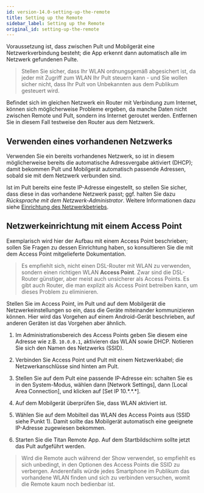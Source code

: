 ```yaml
---
id: version-14.0-setting-up-the-remote
title: Setting up the Remote
sidebar_label: Setting up the Remote
original_id: setting-up-the-remote
---
```


Voraussetzung ist, dass zwischen Pult und Mobilgerät eine
Netzwerkverbindung besteht; die App erkennt dann automatisch alle im
Netzwerk gefundenen Pulte.

>	Stellen Sie sicher, dass Ihr WLAN ordnungsgemäß abgesichert ist, 
	da jeder mit Zugriff zum WLAN Ihr Pult steuern kann - und Sie 
	wollen sicher nicht, dass Ihr Pult von Unbekannten aus dem 
	Publikum gesteuert wird.

Befindet sich im gleichen Netzwerk ein Router mit Verbindung zum
Internet, können sich möglicherweise Probleme ergeben, da manche
Daten nicht zwischen Remote und Pult, sondern ins Internet geroutet
werden. Entfernen Sie in diesem Fall testweise den Router aus dem
Netzwerk.

Verwenden eines vorhandenen Netzwerks
-------------------------------------

Verwenden Sie ein bereits vorhandenes Netzwerk, so ist in diesem
möglicherweise bereits die automatische Adressvergabe aktiviert (DHCP);
damit bekommen Pult und Mobilgerät automatisch passende Adressen, sobald
sie mit dem Netzwerk verbunden sind.

Ist im Pult bereits eine feste IP-Adresse eingestellt, so stellen Sie
sicher, dass diese in das vorhandene Netzwerk passt; ggf. halten Sie
dazu *Rücksprache mit dem Netzwerk-Administrator*. Weitere Informationen
dazu siehe [Einrichtung des Netzwerkbetriebs](../networking.md).

Netzwerkeinrichtung mit einem Access Point
------------------------------------------

Exemplarisch wird hier der Aufbau mit einem Access Point beschrieben;
sollen Sie Fragen zu dessen Einrichtung haben, so konsultieren Sie die
mit dem Access Point mitgelieferte Dokumentation.

>   Es empfiehlt sich, nicht einen DSL-Router mit WLAN zu verwenden,
    sondern einen richtigen WLAN **Access Point**. Zwar sind die DSL-Router
    günstiger, aber meist auch unsicherer als Access Points. Es gibt
    auch Router, die man explizit als Access Point betreiben kann,
    um dieses Problem zu eliminieren.

Stellen Sie im Access Point, im Pult und auf dem Mobilgerät die
Netzwerkeinstellungen so ein, dass die Geräte miteinander kommunizieren
können. Hier wird das Vorgehen auf einem Android-Gerät beschrieben, auf
anderen Geräten ist das Vorgehen aber ähnlich.

1.  Im Administrationsbereich des Access Points geben Sie diesem eine
	Adresse wie z.B. `10.0.0.1`, aktivieren das WLAN sowie DHCP. Notieren Sie
	sich den Namen des Netzwerks (SSID).

2. 	Verbinden Sie Access Point und Pult mit einem Netzwerkkabel; die
	Netzwerkanschlüsse sind hinten am Pult.

3. 	Stellen Sie auf dem Pult eine passende IP-Adresse ein: schalten Sie
	es in den System-Modus, wählen dann \[Network Settings\], dann \[Local
	Area Connection\], und klicken auf \[Set IP 10.\*.\*.\*\].

4.	Auf dem Mobilgerät überprüfen Sie, dass WLAN aktiviert ist.

5.	Wählen Sie auf dem Mobilteil das WLAN des Access Points aus (SSID
	siehe Punkt 1). Damit sollte das Mobilgerät automatisch eine geeignete
	IP-Adresse zugewiesen bekommen.

6.	Starten Sie die Titan Remote App. Auf dem Startbildschirm sollte
	jetzt das Pult aufgeführt werden.

>	Wird die Remote auch während der Show verwendet, so empfiehlt es sich 
	unbedingt, in den Optionen des Access Points die SSID zu verbergen. 
	Anderenfalls würde jedes Smartphone im Publikum das vorhandene WLAN 
	finden und sich zu verbinden versuchen, womit die Remote kaum noch 
	bedienbar ist.